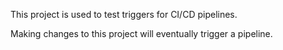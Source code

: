 This project is used to test triggers for CI/CD pipelines.

Making changes to this project will eventually trigger a pipeline.
